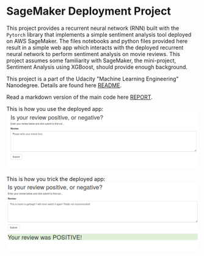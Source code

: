 # SageMaker Deployment Project

This project provides a recurrent neural network (RNN) built with the `Pytorch` library that implements a simple sentiment analysis tool deployed on AWS SageMaker. The files notebooks and python files provided here result in a simple web app which interacts with the deployed recurrent neural network to perform sentiment analysis on movie reviews. This project assumes some familiarity with SageMaker, the mini-project, Sentiment Analysis using XGBoost, should provide enough background.

This project is a part of the Udacity "Machine Learning Engineering" Nanodegree. Details are found here [README](https://github.com/udacity/sagemaker-deployment/tree/master/README.md).


Read a markdown version of the main code here [REPORT](https://github.com/MariosTsatsos/aws_sentiment_analysis/blob/master/report.md).








This is how you use the deployed app:
![Image of WebApp1](https://github.com/MariosTsatsos/aws_sentiment_analysis/blob/master/img/Screenshot1.png)

This is how you trick the deployed app:
![Image of WebApp2](https://github.com/MariosTsatsos/aws_sentiment_analysis/blob/master/img/Screenshot2.png)

